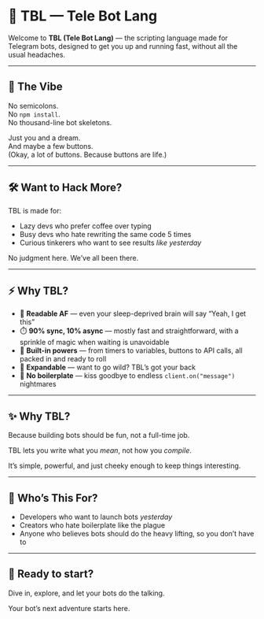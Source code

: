 # 🤖 TBL — Tele Bot Lang

Welcome to **TBL (Tele Bot Lang)** — the scripting language made for Telegram bots, designed to get you up and running fast, without all the usual headaches.

---

## 🚀 The Vibe

No semicolons.  
No `npm install`.  
No thousand-line bot skeletons.  

Just you and a dream.  
And maybe a few buttons.  
(Okay, a lot of buttons. Because buttons are life.)

---

## 🛠️ Want to Hack More?

TBL is made for:

- Lazy devs who prefer coffee over typing  
- Busy devs who hate rewriting the same code 5 times  
- Curious tinkerers who want to see results *like yesterday*  

No judgment here. We’ve all been there.

---

## ⚡ Why TBL?

- 🧠 **Readable AF** — even your sleep-deprived brain will say “Yeah, I get this”  
- ⏱️ **90% sync, 10% async** — mostly fast and straightforward, with a sprinkle of magic when waiting is unavoidable  
- 🔧 **Built-in powers** — from timers to variables, buttons to API calls, all packed in and ready to roll  
- 🧩 **Expandable** — want to go wild? TBL’s got your back  
- 🚫 **No boilerplate** — kiss goodbye to endless `client.on("message")` nightmares  

---

## ✨ Why TBL?

Because building bots should be fun, not a full-time job.

TBL lets you write what you *mean*, not how you *compile*.  

It’s simple, powerful, and just cheeky enough to keep things interesting.

---

## 🎯 Who’s This For?

- Developers who want to launch bots *yesterday*  
- Creators who hate boilerplate like the plague  
- Anyone who believes bots should do the heavy lifting, so you don’t have to  

---

## 🚀 Ready to start?

Dive in, explore, and let your bots do the talking.  

Your bot’s next adventure starts here.
